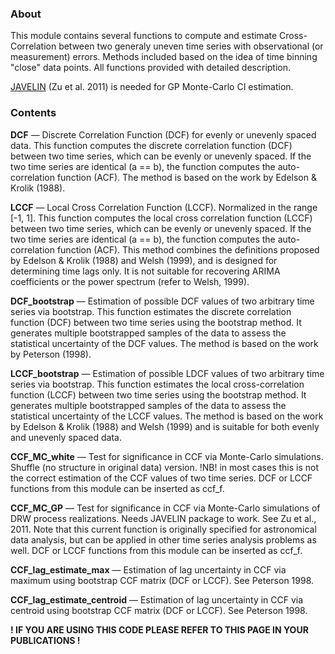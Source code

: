 ### About

This module contains several functions to compute and estimate Cross-Correlation between two generaly uneven time series with observational (or measurement) errors.
Methods included based on the idea of time binning "close" data points. All functions provided with detailed description.

[JAVELIN](https://github.com/nye17/javelin) (Zu et al. 2011) is needed for GP Monte-Carlo CI estimation.
  

  
### Contents

**DCF** — Discrete Correlation Function (DCF) for evenly or unevenly spaced data. This function computes the discrete correlation function (DCF) between two time series, which can be evenly or unevenly spaced. If the two time series are identical (a == b), the function computes the auto-correlation function (ACF). The method is based on the work by Edelson & Krolik (1988).

**LCCF** — Local Cross Correlation Function (LCCF). Normalized in the range [-1, 1]. This function computes the local cross correlation function (LCCF) between two time series, which can be evenly or unevenly spaced. If the two time series are identical (a == b), the function computes the auto-correlation function (ACF). This method combines the definitions proposed by Edelson & Krolik (1988) and Welsh (1999), and is designed for determining time lags only. It is not suitable for recovering ARIMA coefficients or the power spectrum (refer to Welsh, 1999).

**DCF_bootstrap** — Estimation of possible DCF values of two arbitrary time series via bootstrap. This function estimates the discrete correlation function (DCF) between two time series using the bootstrap method. It generates multiple bootstrapped samples of the data to assess the statistical uncertainty of the DCF values. The method is based on the work by Peterson (1998).

**LCCF_bootstrap** — Estimation of possible LDCF values of two arbitrary time series via bootstrap. This function estimates the local cross-correlation function (LCCF) between two time series using the bootstrap method. It generates multiple bootstrapped samples of the data to assess the statistical uncertainty of the LCCF values. The method is based on the work by Edelson & Krolik (1988) and Welsh (1999) and is suitable for both evenly and unevenly spaced data.

**CCF_MC_white** — Test for significance in CCF via Monte-Carlo simulations. Shuffle (no structure in original data) version.
!NB! in most cases this is not the correct estimation of the CCF values of two time series. DCF or LCCF functions from this module can be inserted as ccf_f.

**CCF_MC_GP** — Test for significance in CCF via Monte-Carlo simulations of DRW process realizations. Needs JAVELIN package to work. See Zu et al., 2011. Note that this current function is originally specified for astronomical data analysis, but can be applied in other time series analysis problems as well. DCF or LCCF functions from this module can be inserted as ccf_f.

**СCF_lag_estimate_max** — Estimation of lag uncertainty in CCF via maximum using bootstrap CCF matrix (DCF or LCCF). See Peterson 1998.

**CCF_lag_estimate_centroid** — Estimation of lag uncertainty in CCF via centroid using bootstrap CCF matrix (DCF or LCCF). See Peterson 1998.


**! IF YOU ARE USING THIS CODE PLEASE REFER TO THIS PAGE IN YOUR PUBLICATIONS !**
